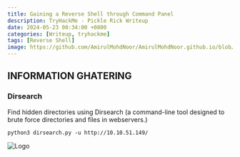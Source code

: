 ```yaml
---
title: Gaining a Reverse Shell through Command Panel 
description: TryHackMe - Pickle Rick Writeup
date: 2024-05-23 00:34:00 +0800
categories: [Writeup, tryhackme]
tags: [Reverse Shell]
image: https://github.com/AmirulMohdNoor/AmirulMohdNoor.github.io/blob/main/images/picklerick/Untitled%20design.jpg?raw=true
---
```


## INFORMATION GHATERING

### Dirsearch

Find hidden directories using Dirsearch (a command-line tool designed to brute force directories and files in webservers.)

```terminal
python3 dirsearch.py -u http://10.10.51.149/
```
![Logo](https://miro.medium.com/v2/resize:fit:720/format:webp/1*PXO4ZwHeYOdB4XcEWUbjYw.png)
